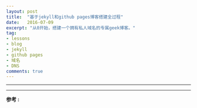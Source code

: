 ```yaml
---
layout: post
title:  "基于jekyll和github pages博客搭建全过程"
date:   2016-07-09
excerpt: "从0开始，搭建一个拥有私人域名的专属geek博客。"
tag:
- lessons 
- blog
- jekyll
- github pages
- 域名
- DNS
comments: true
---
```





-------------



------------
**参考 :**
